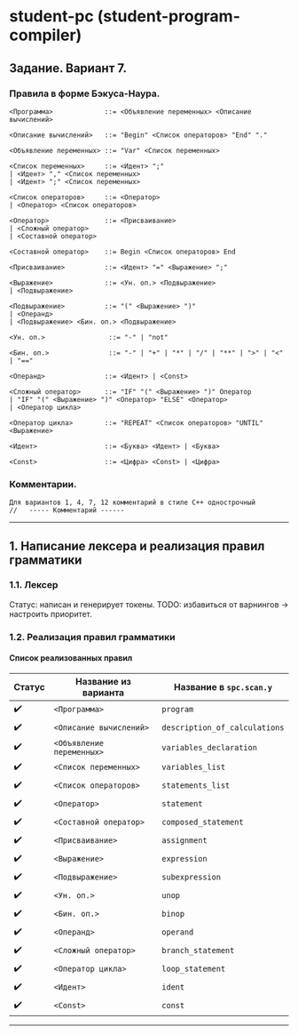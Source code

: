 # student-pc (student-program-compiler)

## Задание. Вариант 7.

### Правила в форме Бэкуса-Наура.

```
<Программа>             ::= <Объявление переменных> <Описание вычислений>

<Описание вычислений>   ::= "Begin" <Список операторов> "End" "."

<Объявление переменных> ::= "Var" <Список переменных>

<Список переменных>     ::= <Идент> ";"
| <Идент> "," <Список переменных>
| <Идент> ";" <Список переменных>

<Список операторов>     ::= <Оператор>
| <Оператор> <Список операторов>

<Оператор>              ::= <Присваивание>
| <Сложный оператор>
| <Составной оператор> 

<Составной оператор>    ::= Begin <Список операторов> End

<Присваивание>          ::= <Идент> "=" <Выражение> ";"

<Выражение>             ::= <Ун. оп.> <Подвыражение>
| <Подвыражение>

<Подвыражение>          ::= "(" <Выражение> ")"
| <Операнд>
| <Подвыражение> <Бин. оп.> <Подвыражение>

<Ун. оп.>                ::= "-" | "not"

<Бин. оп.>               ::= "-" | "+" | "*" | "/" | "**" | ">" | "<" | "=="

<Операнд>               ::= <Идент> | <Const>

<Сложный оператор>      ::= "IF" "(" <Выражение> ")" Оператор
| "IF" "(" <Выражение> ")" <Оператор> "ELSE" <Оператор>
| <Оператор цикла>

<Оператор цикла>        ::= "REPEAT" <Список операторов> "UNTIL" <Выражение>

<Идент>                 ::= <Буква> <Идент> | <Буква>

<Const>                 ::= <Цифра> <Const> | <Цифра>
```

### Комментарии.
```
Для вариантов 1, 4, 7, 12 комментарий в стиле С++ однострочный
//   ----- Комментарий ------
```

---

## 1. Написание лексера и реализация правил грамматики

### 1.1. Лексер

Статус: написан и генерирует токены.
TODO:   избавиться от варнингов -> настроить приоритет.

### 1.2. Реализация правил грамматики
#### Список реализованных правил

| Статус             | Название из варианта      | Название в `spc.scan.y`       |
| ------------------ | ------------------------- | ----------------------------- |
| :heavy_check_mark: | `<Программа>`             | `program`                     |
| :heavy_check_mark: | `<Описание вычислений>`   | `description_of_calculations` |
| :heavy_check_mark: | `<Объявление переменных>` | `variables_declaration`       |
| :heavy_check_mark: | `<Список переменных>`     | `variables_list`              |
| :heavy_check_mark: | `<Список операторов>`     | `statements_list`             |
| :heavy_check_mark: | `<Оператор>`              | `statement`                   |
| :heavy_check_mark: | `<Составной оператор>`    | `composed_statement`          |
| :heavy_check_mark: | `<Присваивание>`          | `assignment`                  |
| :heavy_check_mark: | `<Выражение>`             | `expression`                  |
| :heavy_check_mark: | `<Подвыражение>`          | `subexpression`               |
| :heavy_check_mark: | `<Ун. оп.>`               | `unop`                        |
| :heavy_check_mark: | `<Бин. оп.>`              | `binop`                       |
| :heavy_check_mark: | `<Операнд>`               | `operand`                     |
| :heavy_check_mark: | `<Сложный оператор>`      | `branch_statement`            |
| :heavy_check_mark: | `<Оператор цикла>`        | `loop_statement`              |
| :heavy_check_mark: | `<Идент>`                 | `ident`                       |
| :heavy_check_mark: | `<Const>`                 | `const`                       |

---
